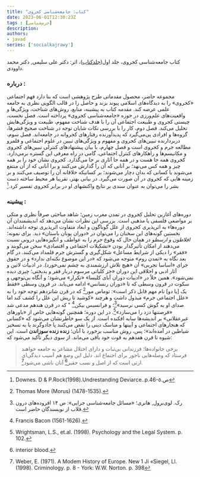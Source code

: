 ```yaml
---
title: "کتاب: جامعەشناسی کجروی"
date: 2023-06-01T12:30:23Z
tags : [جرم‌شناسی]
description: 
authors:
- javad
series: ['socialkajrawy']
---
```


کتاب جامعه‌شناسی کجروی، جلد اول([جلدکتاب](/book/img/kajravi.jpg))، اثر: دکتر علی سلیمی, دکتر محمد داوودی.

### دربارە :
مجموعه حاضر، محصول مقدماتی طرح پژوهشی است که بنا دارد فهم اجتماعی «کجروی» را به دیدگاه‌های اسلامی پیوند بزند و حاصل را در قالب الگویی نظری به جامعه علمی عرضه کند. مقدمه کتاب به پیشینه، منابع، روش‌های شناخت، ویژگی‌ها و واقعیت‌های علم‌ورزی در حوزه «جامعه‌شناسی کجروی» پرداخته است. فصل نخست، چیستی کجروی و طبیعت اجتماعی آن را با هدف شناخت مفهوم، طبیعت و ویژگی‌هایش تحلیل می‌کند. فصل دوم، کار را با بررسی نکات شایان توجه در شناخت صحیح قشرها، گروه‌ها و افرادی پی‌می‌گیرد که پدیدآورنده رفتارهای کجروانه در جامعه‌اند. فصل سوم، دربردارنده تبیین‌های کجروی و مفهوم و ویژگی‌های تبیین در علوم اجتماعی و قلمرو مطالعه جرم و کجروی است و فصل چهارم، با بیان پیشنهادهای کنترلی تبیین‌های کجروی و مکانیسم‌ها و راهکارهای کنترل اجتماعی، گامی در راه معرفی این گستره برمی‌دارد.
کجروی همه جا هست و در همه جا آثاری بر جا می‌گذارد. کجروی نشان خود را بر همه چیز و همه کس می‌نهد؛ بر آنانی که آن را گذارش می‌کنند و برا آنانی که از آن منتفع می‌شوند یا کسانی که بدان دچار می‌شوند؛ بر کسانیکه خلاقانه آن را  توصیف می‌کنند و بر زمینه هایی که کجروی در آن صورت می‌گیرد. در بیانی بهتر، تقریبا هر محیط ساخته دست بشر را می‌توان به عنوان سندی بر نتایج واکنشهای او در برابر کجروی تفسیر کرد.[^1]
### پیشینه :
دوره‌های آغازین تحلیل کجروی در تمدن مغرب زمین؛ شاهد مباحثی صرفاً نظری و متکی بر مواضعی فلسفی یا مذهبی است. بررسی اين نظرات نشان می‌دهد که اندیشمندان آن دوره‌هاء به اثرپذیری کجروی از علل گوناگون و ابعاد متفاوت اثرپذیری توجه داشته‌اند. نخستین گونه‌های این سخنان را می‌توان در «دوران پونان باستان» دید. برای نمونه؛ _افلاطون و ارسطو_ در همان حال که وقوع جرم را به عواطف و انگیزه‌هایی درونی نسبت می‌دهند از امکان تأثیرگذار بودن «تشکیلات اجتماعی و اقتصادی» سخن می‌گوبند و «فقر» را دیکی از شرایط مساعل» شکل‌گیری و گسترش جرم قلمداد می‌کنند. در گام بعد نگاه به «تمدن روم» متوجه می‌شود که «در این موضوع نکته‌ای ندارد» و در حقوق جزای «اساسا تجربی» آن «هیچ تلاش ارزشمندی به چشم نمی‌خورد). در ادبیات لاتين و آثار ادبی و اخلاقی این دوران «جز کلیاتی مرسوم دربار فقر و بدبختی؛ چیزی دیده نمی‌شود». همین خلاً در «ادییات دوران آبای کلیسا» «تکرار» می‌شود؛ و آنگاه بی‌توجهی و سکوت در قرون وسطی که تا «دوران رنسانس» ادامه می‌یابد.
در قرون وسطی «فقط یک [یا دو] نام مهم قابل ذکر است»: توماس مور[^2] که در قرن شانزدهم توجه خود را به «علل اجتماعی جرم» مبذول داشت و هرچند «کوشید تا ریش این علل را کشف کند اما صدای او به گوش کسی نرسید»[^3]؛ و فرانسیس بیکن[^4] " که در قرن هندهم مدعی شد «فرصتنها دزد را می‌سازد»[^5]. در این دوره؛ همچنین گونه‌هایی خاص از «باورهای غیرعقلانی» بر اندیشه‌ها سایه افکنده است. از یک سو خاطرنشان می‌شود که «کسانی که هنجارهای اجتماعی و آيينها و مناسک دینی را نقض می‌کنند پا جادوگرند یا به
تسخیر شیاطین در آمده‌اند»؛ پس، روش مناسب برخورد با آنان؛ **زنده زنده سوزاندن** است.
این شیوه تا قرن هفدهم به قوت خود باقی می‌ماند. از سوی دیگر تأکید می‌شود که:
> برخی خانواده‌ها؛ فرزندانی بی‌ثبات و دارای اختلال مشاعر به جامعه خواهند فرستاد
که وصله‌هایی ناجور برای اجتماع اند. دلیل این وضع هم آسیب دیدگی‌ای ارثی است که
از اصل و نسب حقیر[^6] آنان ناشی می‌شود[^7].

[^1]: Downes. D & P.Rock(1998).Undrestanding Deviarce..p.46-ص.٥
[^2]: Thomas More (Morus) (1478-1535).
[^3]: رک. لوی‌برول, هانری؛ «مسائل جامعه‌شناسی جزایی»: ص ۱۴ افزوده‌های درون قلاب از نویسندگان حاضر است.
[^4]: Francis Bacon (1561-1626).
[^5]: Wrightsman, L.S., et.al. (1998). Psychology and the Legal System. p. 102.
[^6]:  interior blood.
[^7]: Weber, E. (1971). A Modem History of Europe. New 1 Ji «Siegel, Ll. (1998). Criminology. p. 8 - York: W.W. Norton. p. 398


